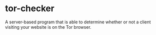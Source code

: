 # tor-checker
A server-based program that is able to determine whether or not a client visiting your website is on the Tor browser.
